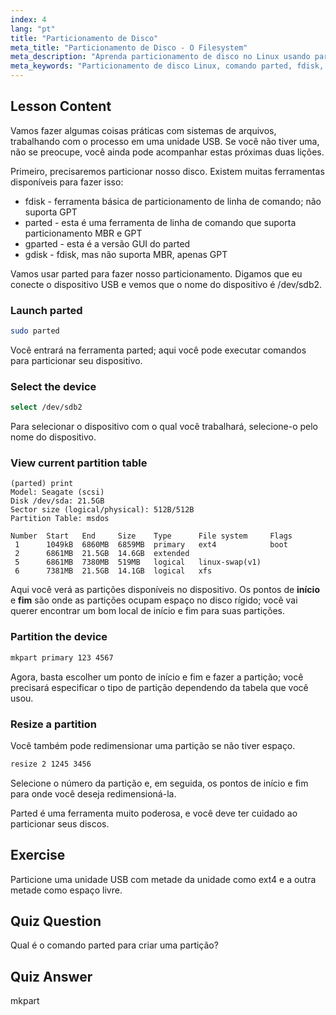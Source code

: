 ```yaml
---
index: 4
lang: "pt"
title: "Particionamento de Disco"
meta_title: "Particionamento de Disco - O Filesystem"
meta_description: "Aprenda particionamento de disco no Linux usando parted. Entenda como particionar, selecionar, visualizar e redimensionar discos. Comece com este guia para iniciantes!"
meta_keywords: "Particionamento de disco Linux, comando parted, fdisk, gparted, tutorial Linux, Linux para iniciantes, gerenciamento de disco, guia Linux"
---
```


## Lesson Content

Vamos fazer algumas coisas práticas com sistemas de arquivos, trabalhando com o processo em uma unidade USB. Se você não tiver uma, não se preocupe, você ainda pode acompanhar estas próximas duas lições.

Primeiro, precisaremos particionar nosso disco. Existem muitas ferramentas disponíveis para fazer isso:

- fdisk - ferramenta básica de particionamento de linha de comando; não suporta GPT
- parted - esta é uma ferramenta de linha de comando que suporta particionamento MBR e GPT
- gparted - esta é a versão GUI do parted
- gdisk - fdisk, mas não suporta MBR, apenas GPT

Vamos usar parted para fazer nosso particionamento. Digamos que eu conecte o dispositivo USB e vemos que o nome do dispositivo é /dev/sdb2.

### Launch parted

```bash
sudo parted
```

Você entrará na ferramenta parted; aqui você pode executar comandos para particionar seu dispositivo.

### Select the device

```bash
select /dev/sdb2
```

Para selecionar o dispositivo com o qual você trabalhará, selecione-o pelo nome do dispositivo.

### View current partition table

```plaintext
(parted) print
Model: Seagate (scsi)
Disk /dev/sda: 21.5GB
Sector size (logical/physical): 512B/512B
Partition Table: msdos

Number  Start   End     Size    Type      File system     Flags
 1      1049kB  6860MB  6859MB  primary   ext4            boot
 2      6861MB  21.5GB  14.6GB  extended
 5      6861MB  7380MB  519MB   logical   linux-swap(v1)
 6      7381MB  21.5GB  14.1GB  logical   xfs
```

Aqui você verá as partições disponíveis no dispositivo. Os pontos de **início** e **fim** são onde as partições ocupam espaço no disco rígido; você vai querer encontrar um bom local de início e fim para suas partições.

### Partition the device

```bash
mkpart primary 123 4567
```

Agora, basta escolher um ponto de início e fim e fazer a partição; você precisará especificar o tipo de partição dependendo da tabela que você usou.

### Resize a partition

Você também pode redimensionar uma partição se não tiver espaço.

```bash
resize 2 1245 3456
```

Selecione o número da partição e, em seguida, os pontos de início e fim para onde você deseja redimensioná-la.

Parted é uma ferramenta muito poderosa, e você deve ter cuidado ao particionar seus discos.

## Exercise

Particione uma unidade USB com metade da unidade como ext4 e a outra metade como espaço livre.

## Quiz Question

Qual é o comando parted para criar uma partição?

## Quiz Answer

mkpart
